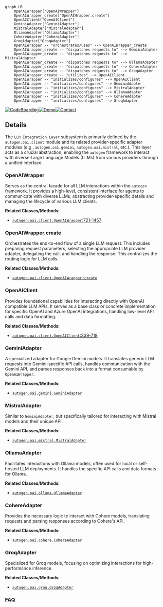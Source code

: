 ```mermaid
graph LR
    OpenAIWrapper["OpenAIWrapper"]
    OpenAIWrapper_create["OpenAIWrapper.create"]
    OpenAIClient["OpenAIClient"]
    GeminiAdapter["GeminiAdapter"]
    MistralAdapter["MistralAdapter"]
    OllamaAdapter["OllamaAdapter"]
    CohereAdapter["CohereAdapter"]
    GroqAdapter["GroqAdapter"]
    OpenAIWrapper -- "orchestrates/uses" --> OpenAIWrapper_create
    OpenAIWrapper_create -- "dispatches requests to" --> GeminiAdapter
    OpenAIWrapper_create -- "dispatches requests to" --> MistralAdapter
    OpenAIWrapper_create -- "dispatches requests to" --> OllamaAdapter
    OpenAIWrapper_create -- "dispatches requests to" --> CohereAdapter
    OpenAIWrapper_create -- "dispatches requests to" --> GroqAdapter
    OpenAIWrapper_create -- "utilizes" --> OpenAIClient
    OpenAIWrapper -- "initializes/configures" --> OpenAIClient
    OpenAIWrapper -- "initializes/configures" --> GeminiAdapter
    OpenAIWrapper -- "initializes/configures" --> MistralAdapter
    OpenAIWrapper -- "initializes/configures" --> OllamaAdapter
    OpenAIWrapper -- "initializes/configures" --> CohereAdapter
    OpenAIWrapper -- "initializes/configures" --> GroqAdapter
```

[![CodeBoarding](https://img.shields.io/badge/Generated%20by-CodeBoarding-9cf?style=flat-square)](https://github.com/CodeBoarding/GeneratedOnBoardings)[![Demo](https://img.shields.io/badge/Try%20our-Demo-blue?style=flat-square)](https://www.codeboarding.org/demo)[![Contact](https://img.shields.io/badge/Contact%20us%20-%20contact@codeboarding.org-lightgrey?style=flat-square)](mailto:contact@codeboarding.org)

## Details

The `LLM Integration Layer` subsystem is primarily defined by the `autogen.oai.client` module and its related provider-specific adapter modules (e.g., `autogen.oai.gemini`, `autogen.oai.mistral`, etc.). This layer acts as a crucial abstraction, enabling the `autogen` framework to interact with diverse Large Language Models (LLMs) from various providers through a unified interface.

### OpenAIWrapper
Serves as the central facade for all LLM interactions within the `autogen` framework. It provides a high-level, consistent interface for agents to communicate with diverse LLMs, abstracting provider-specific details and managing the lifecycle of various LLM clients.


**Related Classes/Methods**:

- <a href="https://github.com/ag2ai/ag2/blob/main/autogen/oai/client.py#L721-L1457" target="_blank" rel="noopener noreferrer">`autogen.oai.client.OpenAIWrapper`:721-1457</a>


### OpenAIWrapper.create
Orchestrates the end-to-end flow of a single LLM request. This includes preparing request parameters, selecting the appropriate LLM provider adapter, delegating the call, and handling the response. This centralizes the routing logic for LLM calls.


**Related Classes/Methods**:

- <a href="https://github.com/ag2ai/ag2/blob/main/autogen/oai/client.py" target="_blank" rel="noopener noreferrer">`autogen.oai.client.OpenAIWrapper:create`</a>


### OpenAIClient
Provides foundational capabilities for interacting directly with OpenAI-compatible LLM APIs. It serves as a base class or concrete implementation for specific OpenAI and Azure OpenAI integrations, handling low-level API calls and data formatting.


**Related Classes/Methods**:

- <a href="https://github.com/ag2ai/ag2/blob/main/autogen/oai/client.py#L339-L718" target="_blank" rel="noopener noreferrer">`autogen.oai.client.OpenAIClient`:339-718</a>


### GeminiAdapter
A specialized adapter for Google Gemini models. It translates generic LLM requests into Gemini-specific API calls, handles communication with the Gemini API, and parses responses back into a format consumable by `OpenAIWrapper`.


**Related Classes/Methods**:

- <a href="https://github.com/ag2ai/ag2/blob/main/autogen/oai/gemini.py" target="_blank" rel="noopener noreferrer">`autogen.oai.gemini.GeminiAdapter`</a>


### MistralAdapter
Similar to `GeminiAdapter`, but specifically tailored for interacting with Mistral models and their unique API.


**Related Classes/Methods**:

- <a href="https://github.com/ag2ai/ag2/blob/main/autogen/oai/mistral.py" target="_blank" rel="noopener noreferrer">`autogen.oai.mistral.MistralAdapter`</a>


### OllamaAdapter
Facilitates interactions with Ollama models, often used for local or self-hosted LLM deployments. It handles the specific API calls and data formats for Ollama.


**Related Classes/Methods**:

- <a href="https://github.com/ag2ai/ag2/blob/main/autogen/oai/ollama.py" target="_blank" rel="noopener noreferrer">`autogen.oai.ollama.OllamaAdapter`</a>


### CohereAdapter
Provides the necessary logic to interact with Cohere models, translating requests and parsing responses according to Cohere's API.


**Related Classes/Methods**:

- <a href="https://github.com/ag2ai/ag2/blob/main/autogen/oai/cohere.py" target="_blank" rel="noopener noreferrer">`autogen.oai.cohere.CohereAdapter`</a>


### GroqAdapter
Specialized for Groq models, focusing on optimizing interactions for high-performance inference.


**Related Classes/Methods**:

- <a href="https://github.com/ag2ai/ag2/blob/main/autogen/oai/groq.py" target="_blank" rel="noopener noreferrer">`autogen.oai.groq.GroqAdapter`</a>




### [FAQ](https://github.com/CodeBoarding/GeneratedOnBoardings/tree/main?tab=readme-ov-file#faq)